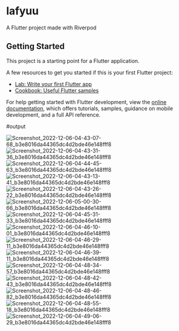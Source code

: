 # lafyuu

A Flutter project made with Riverpod

## Getting Started

This project is a starting point for a Flutter application.

A few resources to get you started if this is your first Flutter project:

- [Lab: Write your first Flutter app](https://docs.flutter.dev/get-started/codelab)
- [Cookbook: Useful Flutter samples](https://docs.flutter.dev/cookbook)

For help getting started with Flutter development, view the
[online documentation](https://docs.flutter.dev/), which offers tutorials,
samples, guidance on mobile development, and a full API reference.


#output

![Screenshot_2022-12-06-04-43-07-68_b3e8016da44365dc4d2bde46e148fff8](https://user-images.githubusercontent.com/95414932/205771818-74207d0f-55c0-4c4a-ba38-f01085ef393e.jpg)
![Screenshot_2022-12-06-04-43-31-36_b3e8016da44365dc4d2bde46e148fff8](https://user-images.githubusercontent.com/95414932/205772032-6978903c-c475-46e0-90a1-34f1332f615e.jpg)
![Screenshot_2022-12-06-04-44-45-63_b3e8016da44365dc4d2bde46e148fff8](https://user-images.githubusercontent.com/95414932/205772047-11d824ba-a7b1-419b-b854-226137b88453.jpg)
![Screenshot_2022-12-06-04-43-13-41_b3e8016da44365dc4d2bde46e148fff8](https://user-images.githubusercontent.com/95414932/205772051-cbc43250-e7cc-46d4-8dc3-87bac948f62d.jpg)
![Screenshot_2022-12-06-04-43-26-22_b3e8016da44365dc4d2bde46e148fff8](https://user-images.githubusercontent.com/95414932/205772059-9bcb8d96-2ee6-4c46-bc8a-e871d16e6b62.jpg)
![Screenshot_2022-12-06-05-00-30-66_b3e8016da44365dc4d2bde46e148fff8](https://user-images.githubusercontent.com/95414932/205772170-01c1f70a-b16e-4836-ae9c-b4b4934b27dc.jpg)
![Screenshot_2022-12-06-04-45-31-33_b3e8016da44365dc4d2bde46e148fff8](https://user-images.githubusercontent.com/95414932/205772186-8e1e6f89-5f09-4129-9ce7-e808bad6addf.jpg)
![Screenshot_2022-12-06-04-46-10-01_b3e8016da44365dc4d2bde46e148fff8](https://user-images.githubusercontent.com/95414932/205772194-a87c4f04-73d9-4d7d-8c12-ae9f2ba79981.jpg)
![Screenshot_2022-12-06-04-46-29-11_b3e8016da44365dc4d2bde46e148fff8](https://user-images.githubusercontent.com/95414932/205772201-3206618c-1865-4781-9df6-dbeb3127ab76.jpg)
![Screenshot_2022-12-06-04-46-39-11_b3e8016da44365dc4d2bde46e148fff8](https://user-images.githubusercontent.com/95414932/205772208-4861174e-a930-4051-a062-cae9299edb82.jpg)
![Screenshot_2022-12-06-04-48-34-57_b3e8016da44365dc4d2bde46e148fff8](https://user-images.githubusercontent.com/95414932/205772216-3fe1a6c9-6a4b-4855-a513-584293f3b1b9.jpg)
![Screenshot_2022-12-06-04-48-42-43_b3e8016da44365dc4d2bde46e148fff8](https://user-images.githubusercontent.com/95414932/205772222-b914b2ae-8207-4ecb-bd19-8e0066df0ecc.jpg)
![Screenshot_2022-12-06-04-48-46-82_b3e8016da44365dc4d2bde46e148fff8](https://user-images.githubusercontent.com/95414932/205772228-750145c6-342d-47c1-b322-8e9aae0e0e5b.jpg)
![Screenshot_2022-12-06-04-48-55-18_b3e8016da44365dc4d2bde46e148fff8](https://user-images.githubusercontent.com/95414932/205772236-413555c7-9a0b-43c4-9cf1-9e2770c33000.jpg)
![Screenshot_2022-12-06-04-49-06-29_b3e8016da44365dc4d2bde46e148fff8](https://user-images.githubusercontent.com/95414932/205772239-107633ac-040d-4323-a86a-7207ac682de2.jpg)
